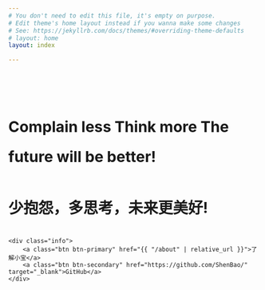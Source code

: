```yaml
---
# You don't need to edit this file, it's empty on purpose.
# Edit theme's home layout instead if you wanna make some changes
# See: https://jekyllrb.com/docs/themes/#overriding-theme-defaults
# layout: home
layout: index

---
```



<div class="index">
    <h3>
        Complain less Think more The future will be better!
    </h3>
    <h3>
        少抱怨，多思考，未来更美好!
    </h3>

    <div class="info">
        <a class="btn btn-primary" href="{{ "/about" | relative_url }}">了解小宝</a>
        <a class="btn btn-secondary" href="https://github.com/ShenBao/" target="_blank">GitHub</a>
    </div>
</div>

<style>
    .index {
        padding-top: 40px;
        padding-bottom: 40px;
    }
    .index h3{
        /* text-align: center; */
        font-size: 30px;
        line-height: 60px;
    }
    .index .info {
        padding-top: 40px;
    }
    .index .info a {
        text-decoration: none;
    }
    .index .btn {
        display: inline-block;
        height: 38px;
        width: 120px;
        border: 1px solid #fff;
        border-radius: 19px;
        color: #fff;
        line-height: 38px;
        letter-spacing: 0.5px;
        text-align: center;
        font-weight: normal;
        margin-right: 10px;
    }
    .index .btn-primary {
        background: #22ab28;
        border-color: #209425;
    }
    .index .btn-secondary {
        border: 1px solid #22ab28;
        border-radius: 100px;
        color: #22ab28;
    }
</style>

